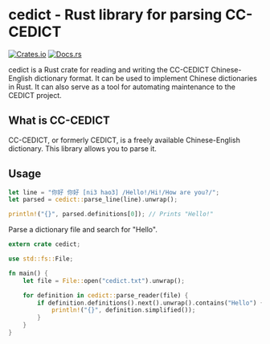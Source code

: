 # cedict - Rust library for parsing CC-CEDICT

[![Crates.io](https://img.shields.io/crates/v/cedict.svg)](https://crates.io/crates/cedict)
[![Docs.rs](https://img.shields.io/badge/docs-cedict-brightgreen.svg)](https://docs.rs/cedict)

cedict is a Rust crate for reading and writing the CC-CEDICT Chinese-English
dictionary format. It can be used to implement Chinese dictionaries in Rust. It
can also serve as a tool for automating maintenance to the CEDICT project.

## What is CC-CEDICT
CC-CEDICT, or formerly CEDICT, is a freely available Chinese-English
dictionary. This library allows you to parse it.

## Usage

```rust
let line = "你好 你好 [ni3 hao3] /Hello!/Hi!/How are you?/";
let parsed = cedict::parse_line(line).unwrap();

println!("{}", parsed.definitions[0]); // Prints "Hello!"
```

Parse a dictionary file and search for "Hello".

```rust
extern crate cedict;

use std::fs::File;

fn main() {
    let file = File::open("cedict.txt").unwrap();

    for definition in cedict::parse_reader(file) {
        if definition.definitions().next().unwrap().contains("Hello") {
            println!("{}", definition.simplified());
        }
    }
}
```
